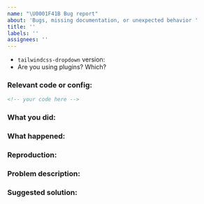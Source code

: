 ```yaml
---
name: "\U0001F41B Bug report"
about: 'Bugs, missing documentation, or unexpected behavior '
title: ''
labels: ''
assignees: ''
---
```


<!--

* Please fill out this template with all the relevant information so we can
  understand what's going on and fix the issue. We appreciate bugs filed and PRs
  submitted!

* Please make sure that you are familiar with and follow the Code of Conduct for
  this project (found in the CODE_OF_CONDUCT.md file).

-->

- `tailwindcss-dropdown` version:
- Are you using plugins? Which?

### Relevant code or config:

```html
<!-- your code here -->
```

### What you did:

<!-- What you were doing -->

### What happened:

<!-- Please provide the full error message/screenshots/anything -->

### Reproduction:

<!--
If possible, please create a repository that reproduces the issue with the
minimal amount of code possible

Or if you can, try to reproduce the issue in a Codesandbox or CodePen
-->

### Problem description:

<!-- Please describe why the current behavior is a problem -->

### Suggested solution:

<!--
It's ok if you don't have a suggested solution, but it really helps if you could
do a little digging to come up with some suggestion of how to improve things.
-->
